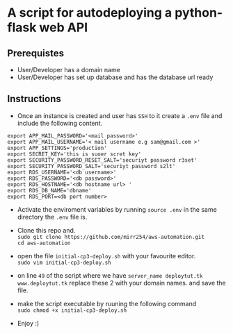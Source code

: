 # A script for autodeploying a python-flask web API

## Prerequistes
- User/Developer has a domain name
- User/Developer has set up database and has the database url ready

## Instructions
- Once an instance is created and user has `SSH` to it create a `.env` file and include the following content.


 `export APP_MAIL_PASSWORD='<mail password>' `   
 `export APP_MAIL_USERNAME='< mail username e.g sam@gmail.com >'`     
 `export APP_SETTINGS='production'`     
 `export SECRET_KEY='this is suoer scret key'`  
 `export SECURITY_PASSWORD_RESET_SALT='securiyt password r3set'`  
 `export SECURITY_PASSWORD_SALT='securiyt password s2lt'`    
 `export RDS_USERNAME='<db username>'`  
 `export RDS_PASSWORD='<db password>'`  
 `export RDS_HOSTNAME='<db hostname url> '`  
 `export RDS_DB_NAME='dbname'`  
 `export RDS_PORT=<db port number>`  

 - Activate the enviroment variables by running `source .env` in the same directory the `.env` file is.

- Clone this repo and.  
 `sudo git clone https://github.com/mirr254/aws-automation.git`  
 `cd aws-automation`
- open the file `initial-cp3-deploy.sh` with your favourite editor.   
`sudo vim initial-cp3-deploy.sh `

- on line  `49` of the script where we have `server_name deploytut.tk www.deploytut.tk` replace these 2 with your domain names. and save the file.
- make the script executable by ruuning the following command  
`sudo chmod +x initial-cp3-deploy.sh`

- Enjoy :)

